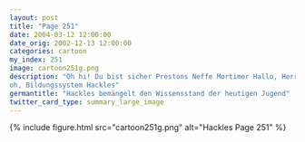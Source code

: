 ```yaml
---
layout: post
title: "Page 251"
date: 2004-03-12 12:00:00
date_orig: 2002-12-13 12:00:00
categories: cartoon
my_index: 251
image: cartoon251g.png
description: "Oh hi! Du bist sicher Prestons Neffe Mortimer Hallo, Herr Hund, was machst du da Ich schreibe ein Java Programm Oh, yeah, Java! Das ist doch das gleiche wie JavaScript, oder Verflucht seist du, 
oh, Bildungssystem Hackles"
germantitle: "Hackles bemängelt den Wissensstand der heutigen Jugend"
twitter_card_type: summary_large_image
---
```


{% include figure.html src="cartoon251g.png" alt="Hackles Page 251"  %}
